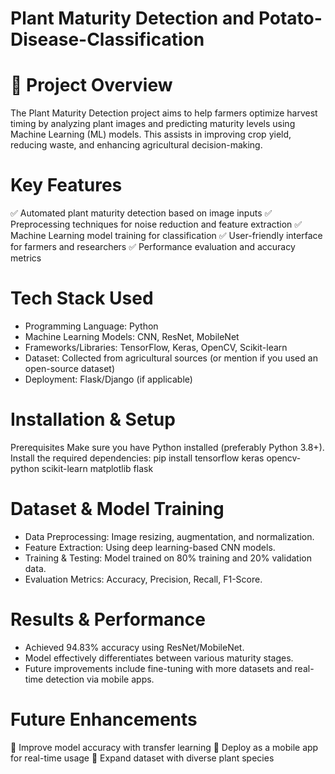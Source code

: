 # Plant Maturity Detection and Potato-Disease-Classification

# 📌 Project Overview
The Plant Maturity Detection project aims to help farmers optimize harvest timing by analyzing plant images and predicting maturity levels using Machine Learning (ML) models. This assists in improving crop yield, reducing waste, and enhancing agricultural decision-making.

# Key Features
✅ Automated plant maturity detection based on image inputs
✅ Preprocessing techniques for noise reduction and feature extraction
✅ Machine Learning model training for classification
✅ User-friendly interface for farmers and researchers
✅ Performance evaluation and accuracy metrics

# Tech Stack Used
 - Programming Language: Python
 - Machine Learning Models: CNN, ResNet, MobileNet
 - Frameworks/Libraries: TensorFlow, Keras, OpenCV, Scikit-learn
 - Dataset: Collected from agricultural sources (or mention if you used an open-source dataset)
 - Deployment: Flask/Django (if applicable)

# Installation & Setup
Prerequisites
Make sure you have Python installed (preferably Python 3.8+).
Install the required dependencies:
pip install tensorflow keras opencv-python scikit-learn matplotlib flask

# Dataset & Model Training
 - Data Preprocessing: Image resizing, augmentation, and normalization.
 - Feature Extraction: Using deep learning-based CNN models.
 - Training & Testing: Model trained on 80% training and 20% validation data.
 - Evaluation Metrics: Accuracy, Precision, Recall, F1-Score.

# Results & Performance
 - Achieved 94.83% accuracy using ResNet/MobileNet.
 - Model effectively differentiates between various maturity stages.
 - Future improvements include fine-tuning with more datasets and real-time detection via mobile apps.

#  Future Enhancements
🔹 Improve model accuracy with transfer learning
🔹 Deploy as a mobile app for real-time usage
🔹 Expand dataset with diverse plant species
